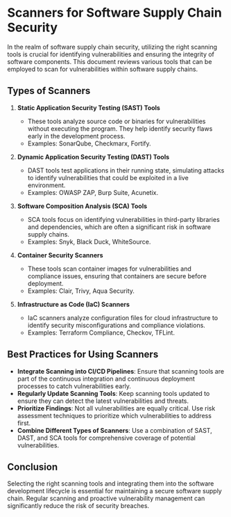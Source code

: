 # Scanners for Software Supply Chain Security

In the realm of software supply chain security, utilizing the right scanning tools is crucial for identifying vulnerabilities and ensuring the integrity of software components. This document reviews various tools that can be employed to scan for vulnerabilities within software supply chains.

## Types of Scanners

1. **Static Application Security Testing (SAST) Tools**
   - These tools analyze source code or binaries for vulnerabilities without executing the program. They help identify security flaws early in the development process.
   - Examples: SonarQube, Checkmarx, Fortify.

2. **Dynamic Application Security Testing (DAST) Tools**
   - DAST tools test applications in their running state, simulating attacks to identify vulnerabilities that could be exploited in a live environment.
   - Examples: OWASP ZAP, Burp Suite, Acunetix.

3. **Software Composition Analysis (SCA) Tools**
   - SCA tools focus on identifying vulnerabilities in third-party libraries and dependencies, which are often a significant risk in software supply chains.
   - Examples: Snyk, Black Duck, WhiteSource.

4. **Container Security Scanners**
   - These tools scan container images for vulnerabilities and compliance issues, ensuring that containers are secure before deployment.
   - Examples: Clair, Trivy, Aqua Security.

5. **Infrastructure as Code (IaC) Scanners**
   - IaC scanners analyze configuration files for cloud infrastructure to identify security misconfigurations and compliance violations.
   - Examples: Terraform Compliance, Checkov, TFLint.

## Best Practices for Using Scanners

- **Integrate Scanning into CI/CD Pipelines**: Ensure that scanning tools are part of the continuous integration and continuous deployment processes to catch vulnerabilities early.
- **Regularly Update Scanning Tools**: Keep scanning tools updated to ensure they can detect the latest vulnerabilities and threats.
- **Prioritize Findings**: Not all vulnerabilities are equally critical. Use risk assessment techniques to prioritize which vulnerabilities to address first.
- **Combine Different Types of Scanners**: Use a combination of SAST, DAST, and SCA tools for comprehensive coverage of potential vulnerabilities.

## Conclusion

Selecting the right scanning tools and integrating them into the software development lifecycle is essential for maintaining a secure software supply chain. Regular scanning and proactive vulnerability management can significantly reduce the risk of security breaches.